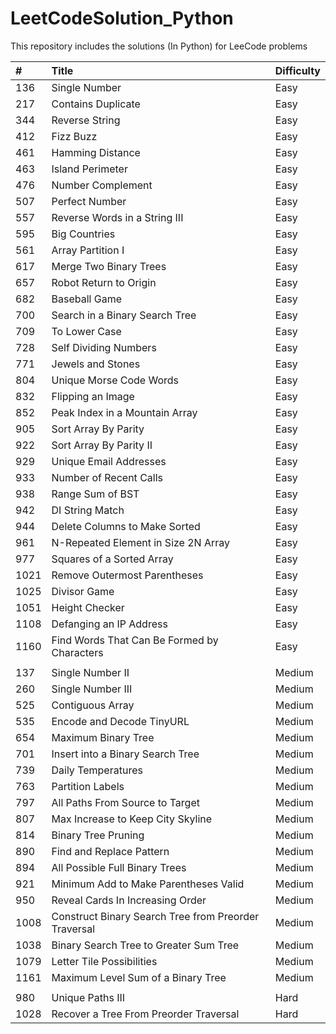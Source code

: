 # LeetCodeSolution_Python

This repository includes the solutions (In Python) for LeeCode problems 


| #  | Title | Difficulty|
| :--- | :--- | :--- |
| 136 | Single Number | Easy |
| 217 | Contains Duplicate  | Easy |
| 344 |  Reverse String  | Easy |
| 412 | Fizz Buzz | Easy |
| 461 | Hamming Distance | Easy |
| 463 | Island Perimeter  | Easy |
| 476  | Number Complement | Easy |
|  507  | Perfect Number | Easy |
| 557  | Reverse Words in a String III | Easy |
| 595|  Big Countries  | Easy |
|  561 |  Array Partition I | Easy |
|  617 |  Merge Two Binary Trees | Easy |
|  657  | Robot Return to Origin | Easy |
|  682 |  Baseball Game | Easy |
| 700 | Search in a Binary Search Tree | Easy |
| 709 | To Lower Case | Easy |
| 728   | Self Dividing Numbers | Easy |
| 771 | Jewels and Stones | Easy |
| 804 | Unique Morse Code Words | Easy |
| 832 | Flipping an Image | Easy |
| 852 | Peak Index in a Mountain Array | Easy |
| 905  | Sort Array By Parity | Easy |
| 922 | Sort Array By Parity II | Easy |
| 929  | Unique Email Addresses | Easy |
| 933  | Number of Recent Calls | Easy |
| 938  | Range Sum of BST | Easy |
| 942  | DI String Match | Easy |
| 944  | Delete Columns to Make Sorted | Easy |
| 961  | N-Repeated Element in Size 2N Array | Easy |
| 977  | Squares of a Sorted Array | Easy |
| 1021  | Remove Outermost Parentheses | Easy |
| 1025  | Divisor Game | Easy |
| 1051  | Height Checker | Easy |
| 1108  | Defanging an IP Address | Easy |
| 1160  | Find Words That Can Be Formed by Characters | Easy |
| | | 
| 137 | Single Number II | Medium |
| 260 | Single Number III | Medium |
|  525 | Contiguous Array | Medium |
|  535 | Encode and Decode TinyURL | Medium |
| 654 | Maximum Binary Tree | Medium |
|  701 |  Insert into a Binary Search Tree | Medium |
|  739|  Daily Temperatures  | Medium |
|  763|   Partition Labels  | Medium |
|  797 |   All Paths From Source to Target  | Medium |
| 807  | Max Increase to Keep City Skyline  | Medium |
| 814  |  Binary Tree Pruning | Medium |
| 890  | Find and Replace Pattern  | Medium |
| 894  | All Possible Full Binary Trees  | Medium |
| 921  | Minimum Add to Make Parentheses Valid  | Medium |
| 950  | Reveal Cards In Increasing Order  | Medium |
|  1008  | Construct Binary Search Tree from Preorder Traversal | Medium |
|  1038  | Binary Search Tree to Greater Sum Tree | Medium |
| 1079 | Letter Tile Possibilities | Medium |
| 1161 | Maximum Level Sum of a Binary Tree | Medium |
| | | 
| 980 | Unique Paths III | Hard |
|  1028  |  Recover a Tree From Preorder Traversal | Hard |
